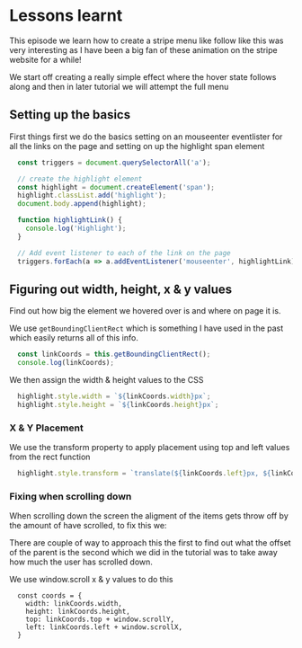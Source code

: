 # Lessons learnt

This episode we learn how to create a stripe menu like follow like this was very interesting as I have been a big fan of these animation on the stripe website for a while!

We start off creating a really simple effect where the hover state follows along and then in later tutorial we will attempt the full menu

## Setting up the basics

First things first we do the basics setting on an mouseenter eventlister for all the links on the page and setting on up the highlight span element

```javascript
  const triggers = document.querySelectorAll('a');

  // create the highlight element
  const highlight = document.createElement('span');
  highlight.classList.add('highlight');
  document.body.append(highlight);

  function highlightLink() {
    console.log('Highlight');
  }

  // Add event listener to each of the link on the page
  triggers.forEach(a => a.addEventListener('mouseenter', highlightLink));
```

## Figuring out width, height, x & y values

Find out how big the element we hovered over is and where on page it is.

We use `getBoundingClientRect` which is something I have used in the past which easily returns all of this info.

```javascript
  const linkCoords = this.getBoundingClientRect();
  console.log(linkCoords);
```

We then assign the width & height values to the CSS

```javascript
  highlight.style.width = `${linkCoords.width}px`;
  highlight.style.height = `${linkCoords.height}px`;
```

### X & Y Placement

We use the transform property to apply placement using top and left values from the rect function

```javascript
  highlight.style.transform = `translate(${linkCoords.left}px, ${linkCoords.top}px`;
```

### Fixing when scrolling down

When scrolling down the screen the aligment of the items gets throw off by the amount of have scrolled, to fix this we:

There are couple of way to approach this the first to find out what the offset of the parent is the second which we did in the tutorial was to take away how much the user has scrolled down.

We use window.scroll x & y values to do this

```javscript
  const coords = {
    width: linkCoords.width,
    height: linkCoords.height,
    top: linkCoords.top + window.scrollY,
    left: linkCoords.left + window.scrollX,
  }
```
